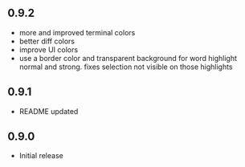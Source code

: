 ## 0.9.2
- more and improved terminal colors
- better diff colors
- improve UI colors
- use a border color and transparent background for word highlight normal and strong. fixes selection not visible on those highlights

## 0.9.1
- README updated

## 0.9.0
- Initial release
